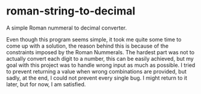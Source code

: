 # roman-string-to-decimal

A simple Roman nummeral to decimal converter.

Even though this program seems simple, it took me quite some time to come up with a solution, the reason behind this is because of the constraints imposed by the Roman Nummerals. The hardest part was not to actually convert each digit to a number, this can be easily achieved, but my goal with this project was to handle wrong input as much as possible. I tried to prevent returning a value when wrong combinations are provided, but sadly, at the end, I could not prevent every single bug. I might return to it later, but for now, I am satisfied.
